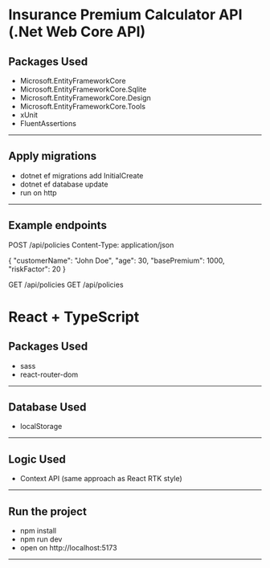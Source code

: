 # Insurance Premium Calculator API (.Net Web Core API)

## Packages Used
- Microsoft.EntityFrameworkCore
- Microsoft.EntityFrameworkCore.Sqlite
- Microsoft.EntityFrameworkCore.Design
- Microsoft.EntityFrameworkCore.Tools
- xUnit
- FluentAssertions

---

## Apply migrations
- dotnet ef migrations add InitialCreate
- dotnet ef database update
- run on http

---

## Example endpoints

POST /api/policies
Content-Type: application/json

{
  "customerName": "John Doe",
  "age": 30,
  "basePremium": 1000,
  "riskFactor": 20
}

GET /api/policies
GET /api/policies



# React + TypeScript

## Packages Used
- sass
- react-router-dom

---

## Database Used
- localStorage

---

## Logic Used
- Context API (same approach as React RTK style)

---

## Run the project
- npm install
- npm run dev
- open on http://localhost:5173

---

